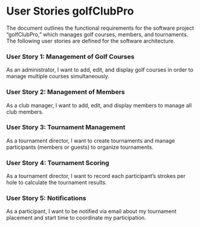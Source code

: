 # User Stories golfClubPro

The document outlines the functional requirements for the software project “golfClubPro,” which manages golf courses, members, and tournaments. The following user stories are defined for the software architecture.

### User Story 1: Management of Golf Courses

As an administrator, I want to add, edit, and display golf courses in order to manage multiple courses simultaneously.

### User Story 2: Management of Members

As a club manager, I want to add, edit, and display members to manage all club members.

### User Story 3: Tournament Management

As a tournament director, I want to create tournaments and manage participants (members or guests) to organize tournaments.

### User Story 4: Tournament Scoring

As a tournament director, I want to record each participant’s strokes per hole to calculate the tournament results.

### User Story 5: Notifications

As a participant, I want to be notified via email about my tournament placement and start time to coordinate my participation.
